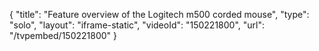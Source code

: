 {
    "title": "Feature overview of the Logitech m500 corded mouse",
    "type": "solo",
    "layout": "iframe-static",
    "videoId": "150221800",
    "url": "\/tvpembed\/150221800"
}